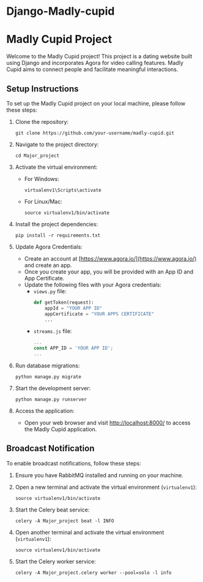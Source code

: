 # Django-Madly-cupid
# Madly Cupid Project

Welcome to the Madly Cupid project! This project is a dating website built using Django and incorporates Agora for video calling features. Madly Cupid aims to connect people and facilitate meaningful interactions.

## Setup Instructions

To set up the Madly Cupid project on your local machine, please follow these steps:

1. Clone the repository:
   ```
   git clone https://github.com/your-username/madly-cupid.git
   ```

2. Navigate to the project directory:
   ```
   cd Major_project
   ```

3. Activate the virtual environment:
   - For Windows:
     ```
     virtualenv1\Scripts\activate
     ```
   - For Linux/Mac:
     ```
     source virtualenv1/bin/activate
     ```

4. Install the project dependencies:
   ```
   pip install -r requirements.txt
   ```

5. Update Agora Credentials:
   - Create an account at [https://www.agora.io/](https://www.agora.io/) and create an app.
   - Once you create your app, you will be provided with an App ID and App Certificate.
   - Update the following files with your Agora credentials:
     - `views.py` file:
       ```python
       def getToken(request):
           appId = "YOUR APP ID"
           appCertificate = "YOUR APPS CERTIFICATE"
           ...
       ```
     - `streams.js` file:
       ```javascript
       ...
       const APP_ID = 'YOUR APP ID';
       ...
       ```

6. Run database migrations:
   ```
   python manage.py migrate
   ```

7. Start the development server:
   ```
   python manage.py runserver
   ```

8. Access the application:
   - Open your web browser and visit [http://localhost:8000/](http://localhost:8000/) to access the Madly Cupid application.

## Broadcast Notification

To enable broadcast notifications, follow these steps:

1. Ensure you have RabbitMQ installed and running on your machine.

2. Open a new terminal and activate the virtual environment (`virtualenv1`):
   ```
   source virtualenv1/bin/activate
   ```

3. Start the Celery beat service:
   ```
   celery -A Major_project beat -l INFO
   ```

4. Open another terminal and activate the virtual environment (`virtualenv1`):
   ```
   source virtualenv1/bin/activate
   ```

5. Start the Celery worker service:
   ```
   celery -A Major_project.celery worker --pool=solo -l info
   ```
